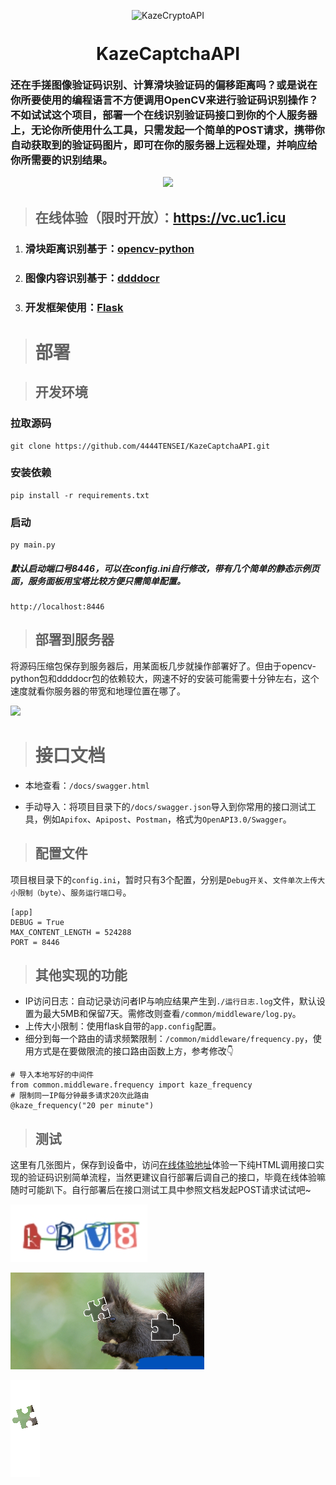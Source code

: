 <p align="center"><img src="https://testingcf.jsdelivr.net/gh/4444TENSEI/CDN@master/img/server/readme/KazeCaptchaAPI/002.webp" alt="KazeCryptoAPI"
    height="300"/></p>

<h1 style="line-height:1;" align="center"><b>KazeCaptchaAPI</b></h1>
<h3>		还在手搓图像验证码识别、计算滑块验证码的偏移距离吗？或是说在你所要使用的编程语言不方便调用OpenCV来进行验证码识别操作？不如试试这个项目，部署一个在线识别验证码接口到你的个人服务器上，无论你所使用什么工具，只需发起一个简单的POST请求，携带你自动获取到的验证码图片，即可在你的服务器上远程处理，并响应给你所需要的识别结果。</h3>
<p align="center"><p align="center"><img src="https://img.shields.io/badge/Python-276DC3?style=for-the-badge&logo=python&logoColor=white" />
</p>

> ## 在线体验（限时开放）：https://vc.uc1.icu

1. ### 滑块距离识别基于：[opencv-python](https://github.com/opencv/opencv-python)

2. ### 图像内容识别基于：[ddddocr](https://github.com/sml2h3/ddddocr)

3. ### 开发框架使用：[Flask](https://github.com/pallets/flask)

> # 部署

> ## 开发环境

### 拉取源码

```
git clone https://github.com/4444TENSEI/KazeCaptchaAPI.git
```

### 安装依赖

```
pip install -r requirements.txt
```

### 启动

```
py main.py
```

##### 默认启动端口号8446，可以在config.ini自行修改，带有几个简单的静态示例页面，服务面板用宝塔比较方便只需简单配置。

```
http://localhost:8446
```

> ## 部署到服务器

将源码压缩包保存到服务器后，用某面板几步就操作部署好了。但由于opencv-python包和ddddocr包的依赖较大，网速不好的安装可能需要十分钟左右，这个速度就看你服务器的带宽和地理位置在哪了。

![](https://testingcf.jsdelivr.net/gh/4444TENSEI/CDN@master/img/server/readme/KazeCaptchaAPI/001.webp)

> # 接口文档

- 本地查看：`/docs/swagger.html`

- 手动导入：将项目目录下的`/docs/swagger.json`导入到你常用的接口测试工具，例如`Apifox`、`Apipost`、`Postman`，格式为`OpenAPI3.0/Swagger`。

> ## 配置文件

项目根目录下的`config.ini`，暂时只有3个配置，分别是`Debug开关`、`文件单次上传大小限制（byte）`、`服务运行端口号`。

```
[app]
DEBUG = True
MAX_CONTENT_LENGTH = 524288
PORT = 8446
```

> ## 其他实现的功能

- IP访问日志：自动记录访问者IP与响应结果产生到`./运行日志.log`文件，默认设置为最大5MB和保留7天。需修改则查看`/common/middleware/log.py`。
- 上传大小限制：使用flask自带的`app.config`配置。
- 细分到每一个路由的请求频繁限制：`/common/middleware/frequency.py`，使用方式是在要做限流的接口路由函数上方，参考修改👇

```
# 导入本地写好的中间件
from common.middleware.frequency import kaze_frequency
# 限制同一IP每分钟最多请求20次此路由
@kaze_frequency("20 per minute")
```

> 
>
> ## 测试

这里有几张图片，保存到设备中，访问[在线体验地址](https://vc.uc1.icu)体验一下纯HTML调用接口实现的验证码识别简单流程，当然更建议自行部署后调自己的接口，毕竟在线体验嘛随时可能趴下。自行部署后在接口测试工具中参照文档发起POST请求试试吧~

![](common/asset/test_img/captcha_img.png)

![](common/asset/test_img/slider_bg.png)

![](common/asset/test_img/slider_piece.png)